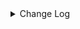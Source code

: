 <details><summary> Change Log </summary>

| Change | Commit | Version |
| --- | --- | --- |
|[Feature][Checkpoint] Add check script for source/sink state class serialVersionUID missing (#9118)|https://github.com/apache/seatunnel/commit/4f5adeb1c7|2.3.11|
|[Improve] hbase options (#8923)|https://github.com/apache/seatunnel/commit/b6a702b58f|2.3.10|
|[Improve] restruct connector common options (#8634)|https://github.com/apache/seatunnel/commit/f3499a6eeb|2.3.10|
|[Improve][dist]add shade check rule (#8136)|https://github.com/apache/seatunnel/commit/51ef800016|2.3.9|
|[Feature][Restapi] Allow metrics information to be associated to logical plan nodes (#7786)|https://github.com/apache/seatunnel/commit/6b7c53d03c|2.3.9|
|[Fix][Connector-V2] Fix known directory create and delete ignore issues (#7700)|https://github.com/apache/seatunnel/commit/e2fb679577|2.3.8|
|[Feature][Connector-V2][Hbase] implement hbase catalog (#7516)|https://github.com/apache/seatunnel/commit/b978792cb1|2.3.8|
|[Feature][Connector-V2] Support multi-table sink feature for HBase (#7169)|https://github.com/apache/seatunnel/commit/025fa3bb88|2.3.8|
|[hotfix][connector-v2-hbase]fix and  optimize hbase source problem (#7148)|https://github.com/apache/seatunnel/commit/34a6b8e9f6|2.3.7|
|[Improve][hbase] The specified column is written to the specified column family (#5234)|https://github.com/apache/seatunnel/commit/49d397c61d|2.3.6|
|[feature][connector-v2-hbase-sink] Support Connector v2 HBase sink TTL data writing (#7116)|https://github.com/apache/seatunnel/commit/adafd80255|2.3.6|
|[E2E][HBase]Refactor hbase e2e (#6859)|https://github.com/apache/seatunnel/commit/1da9bd6ce4|2.3.6|
|[Connector]Add hbase source connector (#6348)|https://github.com/apache/seatunnel/commit/f108a5e658|2.3.6|
|[Feature][HbaseSink]support array data. (#6100)|https://github.com/apache/seatunnel/commit/b592014766|2.3.4|
|[Improve][Common] Introduce new error define rule (#5793)|https://github.com/apache/seatunnel/commit/9d1b2582b2|2.3.4|
|[Improve] Remove use `SeaTunnelSink::getConsumedType` method and mark it as deprecated (#5755)|https://github.com/apache/seatunnel/commit/8de7408100|2.3.4|
|[Hotfix][Connector-v2][HbaseSink]Fix default timestamp (#4958)|https://github.com/apache/seatunnel/commit/3d8f3bf902|2.3.3|
|[Improve][build] Give the maven module a human readable name (#4114)|https://github.com/apache/seatunnel/commit/d7cd601051|2.3.1|
|[Improve][Project] Code format with spotless plugin. (#4101)|https://github.com/apache/seatunnel/commit/a2ab166561|2.3.1|
|[Feature][Connector-V2][Hbase] Introduce hbase sink connector (#4049)|https://github.com/apache/seatunnel/commit/68bda94a4c|2.3.1|

</details>

